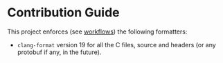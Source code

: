# Contribution Guide

This project enforces (see [workflows](../.github/workflows/)) the following
formatters:
- `clang-format` version 19 for all the C files, source and headers (or any
  protobuf if any, in the future).
